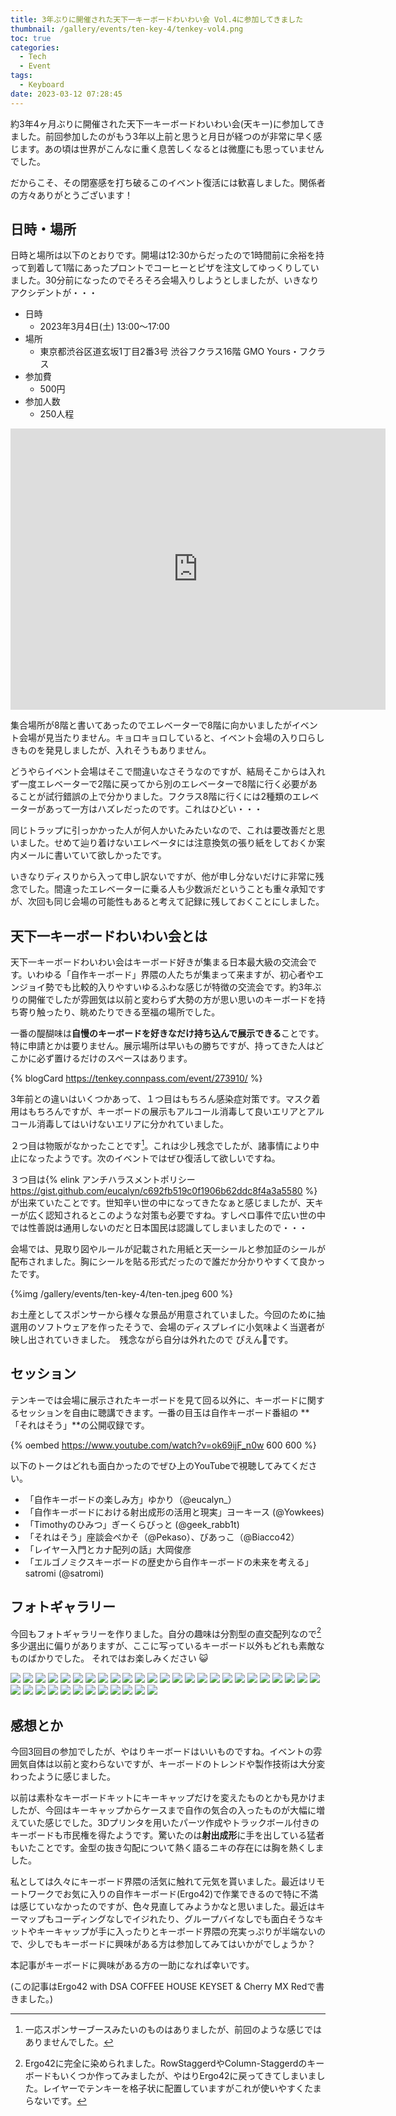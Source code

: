```yaml
---
title: 3年ぶりに開催された天下一キーボードわいわい会 Vol.4に参加してきました
thumbnail: /gallery/events/ten-key-4/tenkey-vol4.png
toc: true
categories:
  - Tech
  - Event
tags:
  - Keyboard
date: 2023-03-12 07:28:45
---
```


約3年4ヶ月ぶりに開催された天下一キーボードわいわい会(天キー)に参加してきました。前回参加したのがもう3年以上前と思うと月日が経つのが非常に早く感じます。あの頃は世界がこんなに重く息苦しくなるとは微塵にも思っていませんでした。

だからこそ、その閉塞感を打ち破るこのイベント復活には歓喜しました。関係者の方々ありがとうございます！

<!-- more -->

## 日時・場所

日時と場所は以下のとおりです。開場は12:30からだったので1時間前に余裕を持って到着して1階にあったプロントでコーヒーとピザを注文してゆっくりしていました。30分前になったのでそろそろ会場入りしようとしましたが、いきなりアクシデントが・・・

- 日時
  - 2023年3月4日(土) 13:00～17:00
- 場所
  - 東京都渋谷区道玄坂1丁目2番3号 渋谷フクラス16階 GMO Yours・フクラス
- 参加費
  - 500円
- 参加人数
  - 250人程

<iframe src="https://www.google.com/maps/embed?pb=!1m18!1m12!1m3!1d3241.7855653422034!2d139.6981227149654!3d35.657654480199795!2m3!1f0!2f0!3f0!3m2!1i1024!2i768!4f13.1!3m3!1m2!1s0x60188b347b56656d%3A0xcab99b519f5eca7a!2zR01PIFlvdXJzIOODleOCr-ODqeOCuQ!5e0!3m2!1sja!2sjp!4v1678584085224!5m2!1sja!2sjp" width="600" height="450" style="border:0;" allowfullscreen="" loading="lazy" referrerpolicy="no-referrer-when-downgrade"></iframe>

集合場所が8階と書いてあったのでエレベーターで8階に向かいましたがイベント会場が見当たりません。キョロキョロしていると、イベント会場の入り口らしきものを発見しましたが、入れそうもありません。

どうやらイベント会場はそこで間違いなさそうなのですが、結局そこからは入れず一度エレベーターで2階に戻ってから別のエレベーターで8階に行く必要があることが試行錯誤の上で分かりました。フクラス8階に行くには2種類のエレベーターがあって一方はハズレだったのです。これはひどい・・・

同じトラップに引っかかった人が何人かいたみたいなので、これは要改善だと思いました。せめて辿り着けないエレベータには注意換気の張り紙をしておくか案内メールに書いていて欲しかったです。

いきなりディスりから入って申し訳ないですが、他が申し分ないだけに非常に残念でした。間違ったエレベーターに乗る人も少数派だということも重々承知ですが、次回も同じ会場の可能性もあると考えて記録に残しておくことにしました。


## 天下一キーボードわいわい会とは

天下一キーボードわいわい会はキーボード好きが集まる日本最大級の交流会です。いわゆる「自作キーボード」界隈の人たちが集まって来ますが、初心者やエンジョイ勢でも比較的入りやすいゆるふわな感じが特徴の交流会です。約3年ぶりの開催でしたが雰囲気は以前と変わらず大勢の方が思い思いのキーボードを持ち寄り触ったり、眺めたりできる至福の場所でした。

一番の醍醐味は**自慢のキーボードを好きなだけ持ち込んで展示できる**ことです。特に申請とかは要りません。展示場所は早いもの勝ちですが、持ってきた人はどこかに必ず置けるだけのスペースはあります。

{% blogCard https://tenkey.connpass.com/event/273910/ %}

3年前との違いはいくつかあって、１つ目はもちろん感染症対策です。マスク着用はもちろんですが、キーボードの展示もアルコール消毒して良いエリアとアルコール消毒してはいけないエリアに分かれていました。

２つ目は物販がなかったことです[^1]。これは少し残念でしたが、諸事情により中止になったようです。次のイベントではぜひ復活して欲しいですね。

３つ目は{% elink アンチハラスメントポリシー https://gist.github.com/eucalyn/c692fb519c0f1906b62ddc8f4a3a5580 %}が出来ていたことです。世知辛い世の中になってきたなぁと感じましたが、天キーが広く認知されるとこのような対策も必要ですね。すしペロ事件で広い世の中では性善説は通用しないのだと日本国民は認識してしまいましたので・・・

会場では、見取り図やルールが記載された用紙と天一シールと参加証のシールが配布されました。胸にシールを貼る形式だったので誰だか分かりやすくて良かったです。

{%img /gallery/events/ten-key-4/ten-ten.jpeg 600 %}

お土産としてスポンサーから様々な景品が用意されていました。今回のために抽選用のソフトウェアを作ったそうで、会場のディスプレイに小気味よく当選者が映し出されていきました。　残念ながら自分は外れたので ぴえん🥺です。

[^1]: 一応スポンサーブースみたいのものはありましたが、前回のような感じではありませんでした。

## セッション

テンキーでは会場に展示されたキーボードを見て回る以外に、キーボードに関するセッションを自由に聴講できます。一番の目玉は自作キーボード番組の **「それはそう」**の公開収録です。

{% oembed https://www.youtube.com/watch?v=ok69ijF_n0w 600 600 %}

以下のトークはどれも面白かったのでぜひ上のYouTubeで視聴してみてください。

- 「自作キーボードの楽しみ方」ゆかり（@eucalyn_）
- 「自作キーボードにおける射出成形の活用と現実」ヨーキース (@Yowkees)
- 「Timothyのひみつ」ぎーくらびっと (@geek_rabb1t)
- 「それはそう」座談会ぺかそ（@Pekaso）、びあっこ（@Biacco42）
- 「レイヤー入門とカナ配列の話」大岡俊彦
- 「エルゴノミクスキーボードの歴史から自作キーボードの未来を考える」satromi (@satromi)

## フォトギャラリー

今回もフォトギャラリーを作りました。自分の趣味は分割型の直交配列なので[^2]多少選出に偏りがありますが、ここに写っているキーボード以外もどれも素敵なものばかりでした。
それではお楽しみください :smiley_cat:

[^2]: Ergo42に完全に染められました。RowStaggerdやColumn-Staggerdのキーボードもいくつか作ってみましたが、やはりErgo42に戻ってきてしまいました。レイヤーでテンキーを格子状に配置していますがこれが使いやすくたまらないです。

<div class="justified-gallery">

![](/gallery/events/ten-key-4/tenkey-1.jpeg)
![](/gallery/events/ten-key-4/tenkey-2.jpeg)
![](/gallery/events/ten-key-4/tenkey-3.jpeg)
![](/gallery/events/ten-key-4/tenkey-4.jpeg)
![](/gallery/events/ten-key-4/tenkey-5.jpeg)
![](/gallery/events/ten-key-4/tenkey-6.jpeg)
![](/gallery/events/ten-key-4/tenkey-7.jpeg)
![](/gallery/events/ten-key-4/tenkey-8.jpeg)
![](/gallery/events/ten-key-4/tenkey-9.jpeg)
![](/gallery/events/ten-key-4/tenkey-10.jpeg)
![](/gallery/events/ten-key-4/tenkey-11.jpeg)
![](/gallery/events/ten-key-4/tenkey-12.jpeg)
![](/gallery/events/ten-key-4/tenkey-13.jpeg)
![](/gallery/events/ten-key-4/tenkey-14.jpeg)
![](/gallery/events/ten-key-4/tenkey-15.jpeg)
![](/gallery/events/ten-key-4/tenkey-16.jpeg)
![](/gallery/events/ten-key-4/tenkey-17.jpeg)
![](/gallery/events/ten-key-4/tenkey-18.jpeg)
![](/gallery/events/ten-key-4/tenkey-19.jpeg)
![](/gallery/events/ten-key-4/tenkey-20.jpeg)
![](/gallery/events/ten-key-4/tenkey-21.jpeg)
![](/gallery/events/ten-key-4/tenkey-22.jpeg)
![](/gallery/events/ten-key-4/tenkey-23.jpeg)
![](/gallery/events/ten-key-4/tenkey-24.jpeg)
![](/gallery/events/ten-key-4/tenkey-25.jpeg)
![](/gallery/events/ten-key-4/tenkey-26.jpeg)
![](/gallery/events/ten-key-4/tenkey-27.jpeg)
![](/gallery/events/ten-key-4/tenkey-28.jpeg)
![](/gallery/events/ten-key-4/tenkey-29.jpeg)
![](/gallery/events/ten-key-4/tenkey-30.jpeg)
![](/gallery/events/ten-key-4/tenkey-31.jpeg)
![](/gallery/events/ten-key-4/tenkey-32.jpeg)
![](/gallery/events/ten-key-4/tenkey-33.jpeg)
![](/gallery/events/ten-key-4/tenkey-34.jpeg)
![](/gallery/events/ten-key-4/tenkey-35.jpeg)
![](/gallery/events/ten-key-4/tenkey-36.jpeg)
![](/gallery/events/ten-key-4/tenkey-37.jpeg)

</div>

## 感想とか

今回3回目の参加でしたが、やはりキーボードはいいものですね。イベントの雰囲気自体は以前と変わらないですが、キーボードのトレンドや製作技術は大分変わったように感じました。

以前は素朴なキーボードキットにキーキャップだけを変えたものとかも見かけましたが、今回はキーキャップからケースまで自作の気合の入ったものが大幅に増えていた感じでした。3Dプリンタを用いたパーツ作成やトラックボール付きのキーボードも市民権を得たようです。驚いたのは**射出成形**に手を出している猛者もいたことです。金型の抜き勾配について熱く語るニキの存在には胸を熱くしました。

私としては久々にキーボード界隈の活気に触れて元気を貰いました。最近はリモートワークでお気に入りの自作キーボード(Ergo42)で作業できるので特に不満は感じていなかったのですが、色々見直してみようかなと思いました。最近はキーマップもコーディングなしでイジれたり、グループバイなしでも面白そうなキットやキーキャップが手に入ったりとキーボード界隈の充実っぷりが半端ないので、少しでもキーボードに興味がある方は参加してみてはいかがでしょうか？

本記事がキーボードに興味がある方の一助になれば幸いです。

(この記事はErgo42 with DSA COFFEE HOUSE KEYSET & Cherry MX Redで書きました。)
